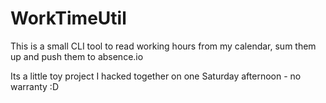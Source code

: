 # WorkTimeUtil


This is a small CLI tool to read working hours from my calendar, sum them up and push them to absence.io

Its a little toy project I hacked together on one Saturday afternoon - no warranty :D
